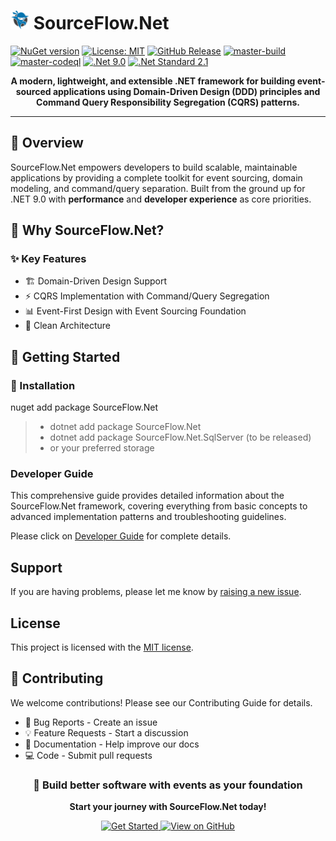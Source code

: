 # <img src="https://github.com/CodeShayk/SourceFlow.Net/blob/master/Images/ninja-icon-16.png" alt="ninja" style="width:30px;"/> SourceFlow.Net
[![NuGet version](https://badge.fury.io/nu/SourceFlow.Net.svg)](https://badge.fury.io/nu/SourceFlow.Net) 
[![License: MIT](https://img.shields.io/badge/License-MIT-yellow.svg)](https://github.com/CodeShayk/SourceFlow.Net/blob/master/LICENSE.md) 
[![GitHub Release](https://img.shields.io/github/v/release/CodeShayk/SourceFlow.Net?logo=github&sort=semver)](https://github.com/CodeShayk/SourceFlow.Net/releases/latest)
[![master-build](https://github.com/CodeShayk/SourceFlow.Net/actions/workflows/Master-Build.yml/badge.svg)](https://github.com/CodeShayk/SourceFlow.Net/actions/workflows/Master-Build.yml)
[![master-codeql](https://github.com/CodeShayk/SourceFlow.Net/actions/workflows/Master-CodeQL.yml/badge.svg)](https://github.com/CodeShayk/SourceFlow.Net/actions/workflows/Master-CodeQL.yml)
[![.Net 9.0](https://img.shields.io/badge/.Net-9.0-blue)](https://dotnet.microsoft.com/en-us/download/dotnet/9.0)
[![.Net Standard 2.1](https://img.shields.io/badge/.NetStandard-2.1-blue)](https://github.com/dotnet/standard/blob/v2.1.0/docs/versions/netstandard2.1.md)

<p align="center"> </p>
<p align="center">
  <strong>A modern, lightweight, and extensible .NET framework for building event-sourced applications using Domain-Driven Design (DDD) principles and Command Query Responsibility Segregation (CQRS) patterns.</strong>
</p>

---

## 🚀 Overview

SourceFlow.Net empowers developers to build scalable, maintainable applications by providing a complete toolkit for event sourcing, domain modeling, and command/query separation. Built from the ground up for .NET 9.0 with **performance** and **developer experience** as core priorities.

## 🌟 Why SourceFlow.Net?
### ✨ Key Features
* 🏗️ Domain-Driven Design Support
* ⚡ CQRS Implementation with Command/Query Segregation 
* 📊 Event-First Design with Event Sourcing Foundation  
* 🧱 Clean Architecture
  
## 🏁 Getting Started
### 🏢 Installation
nuget add package SourceFlow.Net
> - dotnet add package SourceFlow.Net
> - dotnet add package SourceFlow.Net.SqlServer (to be released)
> - or your preferred storage
### Developer Guide
This comprehensive guide provides detailed information about the SourceFlow.Net framework, covering everything from basic concepts to advanced implementation patterns and troubleshooting guidelines.

Please click on [Developer Guide](https://github.com/CodeShayk/SourceFlow.Net/wiki) for complete details.


## Support

If you are having problems, please let me know by [raising a new issue](https://github.com/CodeShayk/SourceFlow.Net/issues/new/choose).

## License

This project is licensed with the [MIT license](LICENSE).

## 🤝 Contributing
We welcome contributions! Please see our Contributing Guide for details.
- 🐛 Bug Reports - Create an issue
- 💡 Feature Requests - Start a discussion
- 📝 Documentation - Help improve our docs
- 💻 Code - Submit pull requests

<div align="center">
  <h3>🚀 Build better software with events as your foundation</h3>
  <p><strong>Start your journey with SourceFlow.Net today!</strong></p>
  <a href="https://github.com/CodeShayk/SourceFlow.Net/wiki">
    <img src="https://img.shields.io/badge/Get%20Started-blue?style=for-the-badge&logo=rocket" alt="Get Started" />
  </a>
  <a href="https://github.com/CodeShayk/sourceflow.net">
    <img src="https://img.shields.io/badge/View%20on%20GitHub-black?style=for-the-badge&logo=github" alt="View on GitHub" />
  </a>
</div>
